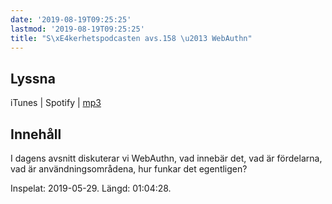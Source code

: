 ```yaml
---
date: '2019-08-19T09:25:25'
lastmod: '2019-08-19T09:25:25'
title: "S\xE4kerhetspodcasten avs.158 \u2013 WebAuthn"
---
```

## Lyssna

iTunes \| Spotify \| [mp3](http://traffic.libsyn.com/sakerhetspodcasten/2019-05-29_WebAuthn.mp3) 

## Innehåll

I dagens avsnitt diskuterar vi WebAuthn, vad innebär det, vad är fördelarna, vad
är användningsområdena, hur funkar det egentligen?

Inspelat: 2019-05-29. Längd: 01:04:28.

